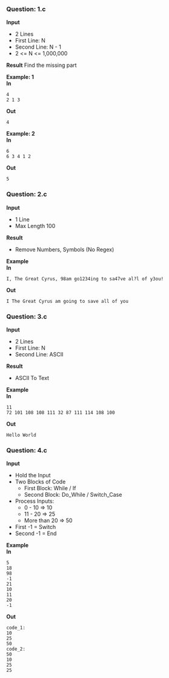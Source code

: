 ### Question: 1.c
**Input**
- 2 Lines
- First Line: N
- Second Line: N - 1
- 2 <= N <= 1,000,000

**Result**
Find the missing part

**Example: 1**    
**In**
```
4
2 1 3
```

**Out**
```
4
```

**Example: 2**    
**In**
```
6
6 3 4 1 2
```

**Out**
```
5
```


### Question: 2.c
**Input**
- 1 Line
- Max Length 100

**Result**
- Remove Numbers, Symbols (No Regex)

**Example**    
**In**
```
I, The Great Cyrus, 98am go1234ing to sa47ve al?l of y3ou!
```
**Out**
```
I The Great Cyrus am going to save all of you
```


### Question: 3.c
**Input**
- 2 Lines
- First Line: N
- Second Line: ASCII

**Result**
- ASCII To Text

**Example**    
**In**
```
11
72 101 108 108 111 32 87 111 114 108 100
```
**Out**
```
Hello World
```


### Question: 4.c
**Input**
- Hold the Input
- Two Blocks of Code
    - First Block: While / If
    - Second Block: Do_While / Switch_Case
- Process Inputs:
    - 0 - 10  => 10
    - 11 - 20 => 25
    - More than 20 => 50
- First -1  = Switch
- Second -1 = End

**Example**    
**In**
```
5
18
98
-1
21
10
11
20
-1
```
**Out**
```
code_1:
10
25
50
code_2:
50
10
25
25
```